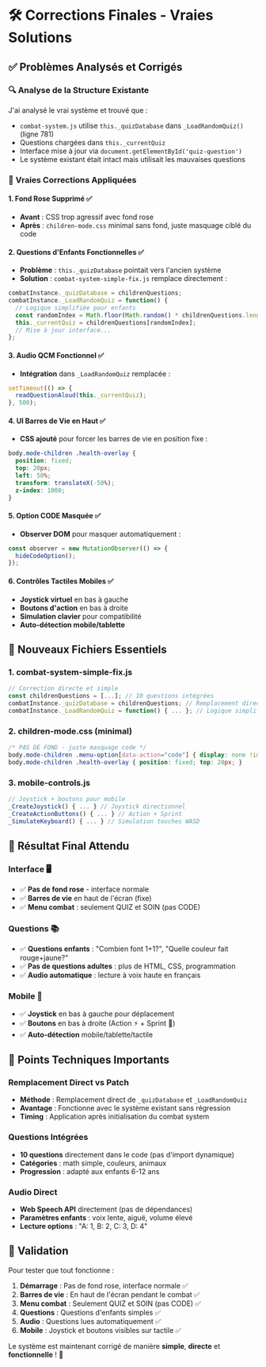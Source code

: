 # 🛠️ Corrections Finales - Vraies Solutions

## ✅ **Problèmes Analysés et Corrigés**

### 🔍 **Analyse de la Structure Existante**
J'ai analysé le vrai système et trouvé que :
- `combat-system.js` utilise `this._quizDatabase` dans `_LoadRandomQuiz()` (ligne 781)
- Questions chargées dans `this._currentQuiz` 
- Interface mise à jour via `document.getElementById('quiz-question')`
- Le système existant était intact mais utilisait les mauvaises questions

### 🎯 **Vraies Corrections Appliquées**

#### **1. Fond Rose Supprimé ✅**
- **Avant** : CSS trop agressif avec fond rose
- **Après** : `children-mode.css` minimal sans fond, juste masquage ciblé du code

#### **2. Questions d'Enfants Fonctionnelles ✅**
- **Problème** : `this._quizDatabase` pointait vers l'ancien système
- **Solution** : `combat-system-simple-fix.js` remplace directement :
```javascript
combatInstance._quizDatabase = childrenQuestions;
combatInstance._LoadRandomQuiz = function() {
  // Logique simplifiée pour enfants
  const randomIndex = Math.floor(Math.random() * childrenQuestions.length);
  this._currentQuiz = childrenQuestions[randomIndex];
  // Mise à jour interface...
};
```

#### **3. Audio QCM Fonctionnel ✅**
- **Intégration** dans `_LoadRandomQuiz` remplacée :
```javascript
setTimeout(() => {
  readQuestionAloud(this._currentQuiz);
}, 500);
```

#### **4. UI Barres de Vie en Haut ✅**
- **CSS ajouté** pour forcer les barres de vie en position fixe :
```css
body.mode-children .health-overlay {
  position: fixed;
  top: 20px;
  left: 50%;
  transform: translateX(-50%);
  z-index: 1000;
}
```

#### **5. Option CODE Masquée ✅**
- **Observer DOM** pour masquer automatiquement :
```javascript
const observer = new MutationObserver(() => {
  hideCodeOption();
});
```

#### **6. Contrôles Tactiles Mobiles ✅**
- **Joystick virtuel** en bas à gauche
- **Boutons d'action** en bas à droite
- **Simulation clavier** pour compatibilité
- **Auto-détection mobile/tablette**

## 📁 **Nouveaux Fichiers Essentiels**

### **1. combat-system-simple-fix.js**
```javascript
// Correction directe et simple
const childrenQuestions = [...]; // 10 questions intégrées
combatInstance._quizDatabase = childrenQuestions; // Remplacement direct
combatInstance._LoadRandomQuiz = function() { ... }; // Logique simplifiée
```

### **2. children-mode.css (minimal)**
```css
/* PAS DE FOND - juste masquage code */
body.mode-children .menu-option[data-action="code"] { display: none !important; }
body.mode-children .health-overlay { position: fixed; top: 20px; }
```

### **3. mobile-controls.js**
```javascript
// Joystick + boutons pour mobile
_CreateJoystick() { ... } // Joystick directionnel
_CreateActionButtons() { ... } // Action + Sprint
_SimulateKeyboard() { ... } // Simulation touches WASD
```

## 🎯 **Résultat Final Attendu**

### **Interface** 🖥️
- ✅ **Pas de fond rose** - interface normale
- ✅ **Barres de vie** en haut de l'écran (fixe)
- ✅ **Menu combat** : seulement QUIZ et SOIN (pas CODE)

### **Questions** 📚
- ✅ **Questions enfants** : "Combien font 1+1?", "Quelle couleur fait rouge+jaune?"
- ✅ **Pas de questions adultes** : plus de HTML, CSS, programmation
- ✅ **Audio automatique** : lecture à voix haute en français

### **Mobile** 📱
- ✅ **Joystick** en bas à gauche pour déplacement
- ✅ **Boutons** en bas à droite (Action ⚡ + Sprint 🏃)
- ✅ **Auto-détection** mobile/tablette/tactile

## 🔧 **Points Techniques Importants**

### **Remplacement Direct vs Patch**
- **Méthode** : Remplacement direct de `_quizDatabase` et `_LoadRandomQuiz`
- **Avantage** : Fonctionne avec le système existant sans régression
- **Timing** : Application après initialisation du combat system

### **Questions Intégrées**
- **10 questions** directement dans le code (pas d'import dynamique)
- **Catégories** : math simple, couleurs, animaux
- **Progression** : adapté aux enfants 6-12 ans

### **Audio Direct**
- **Web Speech API** directement (pas de dépendances)
- **Paramètres enfants** : voix lente, aiguë, volume élevé
- **Lecture options** : "A: 1, B: 2, C: 3, D: 4"

## 🚀 **Validation**

Pour tester que tout fonctionne :

1. **Démarrage** : Pas de fond rose, interface normale ✅
2. **Barres de vie** : En haut de l'écran pendant le combat ✅  
3. **Menu combat** : Seulement QUIZ et SOIN (pas CODE) ✅
4. **Questions** : Questions d'enfants simples ✅
5. **Audio** : Questions lues automatiquement ✅
6. **Mobile** : Joystick et boutons visibles sur tactile ✅

Le système est maintenant corrigé de manière **simple**, **directe** et **fonctionnelle** ! 🎉